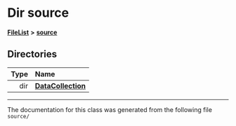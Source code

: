 

# Dir source



[**FileList**](files.md) **>** [**source**](dir_b2f33c71d4aa5e7af42a1ca61ff5af1b.md)














## Directories

| Type | Name |
| ---: | :--- |
| dir | [**DataCollection**](dir_8adf75fe53ae17187785c216cf2633db.md) <br> |

























































------------------------------
The documentation for this class was generated from the following file `source/`

